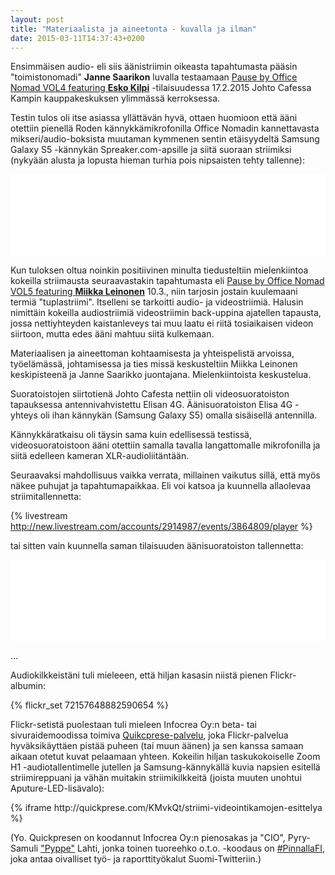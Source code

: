 ```yaml
---
layout: post
title: "Materiaalista ja aineetonta - kuvalla ja ilman"
date: 2015-03-11T14:37:43+0200
---
```


Ensimmäisen audio- eli siis äänistriimin oikeasta tapahtumasta pääsin "toimistonomadi" **Janne Saarikon** luvalla testaamaan [Pause by Office Nomad VOL4 featuring **Esko Kilpi**](https://www.facebook.com/events/1544394062481954) -tilaisuudessa 17.2.2015 Johto Cafessa Kampin kauppakeskuksen ylimmässä kerroksessa.

Testin tulos oli itse asiassa yllättävän hyvä, ottaen huomioon että ääni otettiin pienellä Roden kännykkämikrofonilla Office Nomadin kannettavasta mikseri/audio-boksista muutaman kymmenen sentin etäisyydeltä Samsung Galaxy S5 -kännykän Spreaker.com-apsille ja siitä suoraan striimiksi (nykyään alusta ja lopusta hieman turhia pois nipsaisten tehty tallenne):

<iframe src="//www.spreaker.com/embed/player/standard?episode_id=5658248&autoplay=false" style="width: 100%; height: 131px;" frameborder="0" scrolling="no"></iframe>

Kun tuloksen oltua noinkin positiivinen minulta tiedusteltiin mielenkiintoa kokeilla striimausta seuraavastakin tapahtumasta eli [Pause by Office Nomad VOL5 featuring **Miikka Leinonen**](https://www.facebook.com/events/707404092706509/) 10.3., niin tarjosin jostain kuulemaani termiä "tuplastriimi". Itselleni se tarkoitti audio- ja videostriimiä. Halusin nimittäin kokeilla audiostriimiä videostriimin back-uppina ajatellen tapausta, jossa nettiyhteyden kaistanleveys tai muu laatu ei riitä tosiaikaisen videon siirtoon, mutta edes ääni mahtuu siitä kulkemaan.

Materiaalisen ja aineettoman kohtaamisesta ja yhteispelistä arvoissa, työelämässä, johtamisessa ja ties missä keskusteltiin Miikka Leinonen keskipisteenä ja Janne Saarikko juontajana. Mielenkiintoista keskustelua.

Suoratoistojen siirtotienä Johto Cafesta nettiin oli videosuoratoiston tapauksessa antennivahvistettu Elisan 4G. Äänisuoratoiston Elisa 4G -yhteys oli ihan kännykän (Samsung Galaxy S5) omalla sisäisellä antennilla.

Kännykkäratkaisu oli täysin sama kuin edellisessä testissä, videosuoratoistoon ääni otettiin samalla tavalla langattomalle mikrofonilla ja siitä edelleen kameran XLR-audioliitäntään. 

Seuraavaksi mahdollisuus vaikka verrata, millainen vaikutus sillä, että myös näkee puhujat ja tapahtumapaikkaa. Eli voi katsoa ja kuunnella allaolevaa striimitallennetta:

{% livestream http://new.livestream.com/accounts/2914987/events/3864809/player %}

tai sitten vain kuunnella saman tilaisuuden äänisuoratoiston tallennetta:

<iframe src="//www.spreaker.com/embed/player/standard?episode_id=5758118&autoplay=false" style="width: 100%; height: 131px;" frameborder="0" scrolling="no"></iframe>

...

Audiokilkkeistäni tuli mieleeen, että hiljan kasasin niistä pienen Flickr-albumin:

{% flickr_set 72157648882590654 %}

Flickr-setistä puolestaan tuli mieleen Infocrea Oy:n beta- tai sivuraidemoodissa toimiva [Quikcprese-palvelu](), joka Flickr-palvelua hyväksikäyttäen pistää puheen (tai muun äänen) ja sen kanssa samaan aikaan otetut kuvat pelaamaan yhteen. Kokeilin hiljan taskukokoiselle Zoom H1 -audiotallentimelle jutellen ja Samsung-kännykällä kuvia napsien esitellä striimireppuani ja vähän muitakin striimikilkkeitä (joista muuten unohtui Aputure-LED-lisävalo):

<div class="flex-video narrow">
  {% iframe http://quickprese.com/KMvkQt/striimi-videointikamojen-esittelya %}
</div>

(Yo. Quickpresen on koodannut Infocrea Oy:n pienosakas ja "CIO", Pyry-Samuli ["Pyppe"](http://www.pyppe.fi/) Lahti, jonka toinen tuoreehko o.t.o. -koodaus on [#PinnallaFI](http://pinnalla.pyppe.fi/), joka antaa oivalliset työ- ja raporttityökalut Suomi-Twitteriin.)


